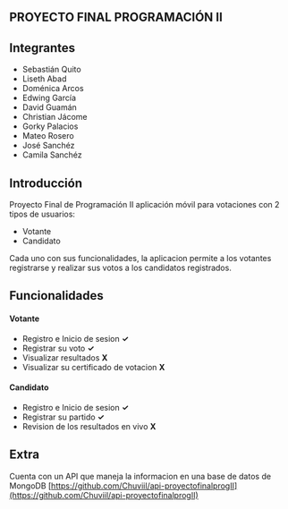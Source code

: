 ## PROYECTO FINAL PROGRAMACIÓN II

## Integrantes
- Sebastián Quito
- Liseth Abad
- Doménica Arcos
- Edwing García
- David Guamán
- Christian Jácome
- Gorky Palacios
- Mateo Rosero
- José Sanchéz
- Camila Sanchéz

## Introducción
Proyecto Final de Programación II aplicación móvil para votaciones con 2 tipos de usuarios:
- Votante
- Candidato

Cada uno con sus funcionalidades, la aplicacion permite a los votantes registrarse y realizar sus votos a los candidatos registrados.

## Funcionalidades
#### Votante
* Registro e Inicio de sesion **✓**
* Registrar su voto **✓**
* Visualizar resultados **X**
* Visualizar su certificado de votacion **X**
#### Candidato
* Registro e Inicio de sesion **✓**
* Registrar su partido **✓**
* Revision de los resultados en vivo **X**

## Extra
Cuenta con un API que maneja la informacion en una base de datos de MongoDB
[https://github.com/Chuviil/api-proyectofinalprogII](https://github.com/Chuviil/api-proyectofinalprogII)
